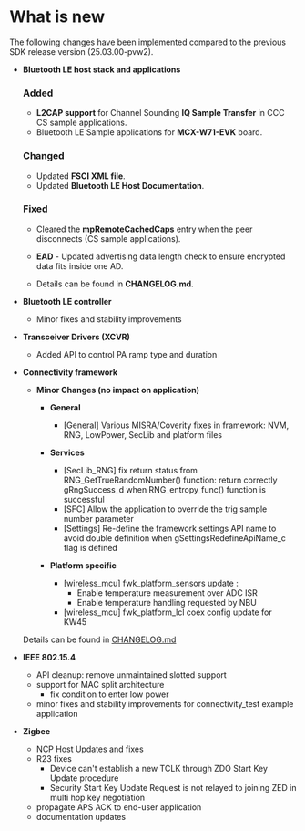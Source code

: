 # What is new

The following changes have been implemented compared to the previous SDK release version \(25.03.00-pvw2\).


-   **Bluetooth LE host stack and applications**
    ### Added
    -   **L2CAP support** for Channel Sounding **IQ Sample Transfer** in CCC CS sample applications.
    -   Bluetooth LE Sample applications for **MCX-W71-EVK** board.

    ### Changed
    -   Updated **FSCI XML file**.
    -   Updated **Bluetooth LE Host Documentation**. 

    ### Fixed
    -   Cleared the **mpRemoteCachedCaps** entry when the peer disconnects (CS sample applications).
    -   **EAD** - Updated advertising data length check to ensure encrypted data fits inside one AD.
	
    -   Details can be found in **CHANGELOG.md**.

-   **Bluetooth LE controller**
    -  Minor fixes and stability improvements

-   **Transceiver Drivers (XCVR)**
    -   Added API to control PA ramp type and duration

-   **Connectivity framework**

    -   **Minor Changes (no impact on application)**

        -   **General**
            - [General] Various MISRA/Coverity fixes in framework: NVM, RNG, LowPower, SecLib and platform files

        -   **Services**
            - [SecLib_RNG] fix return status from RNG_GetTrueRandomNumber() function: return correctly gRngSuccess_d when RNG_entropy_func() function is successful
            - [SFC] Allow the application to override the trig sample number parameter
            - [Settings] Re-define the framework settings API name to avoid double definition when gSettingsRedefineApiName_c flag is defined

        -   **Platform specific**
		    - [wireless_mcu] fwk_platform_sensors update :
                - Enable temperature measurement over ADC ISR
                - Enable temperature handling requested by NBU
            - [wireless_mcu] fwk_platform_lcl coex config update for KW45

    Details can be found in [CHANGELOG.md](../../../../../middleware/wireless/framework/CHANGELOG.md)

-   **IEEE 802.15.4**
     - API cleanup: remove unmaintained slotted support
     - support for MAC split architecture
       - fix condition to enter low power
     - minor fixes and stability improvements for connectivity_test example application

-   **Zigbee**
      - NCP Host Updates and fixes
      - R23 fixes
        - Device can't establish a new TCLK through ZDO Start Key Update procedure
        - Security Start Key Update Request is not relayed to joining ZED in multi hop key negotiation
      - propagate APS ACK to end-user application
      - documentation updates

